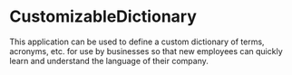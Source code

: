 # CustomizableDictionary
This application can be used to define a custom dictionary of terms, acronyms, etc. for use by businesses so that new employees can quickly learn and understand the language of their company. 
